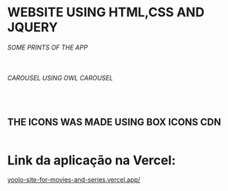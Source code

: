# WEBSITE USING HTML,CSS AND JQUERY
<h6> SOME PRINTS OF THE APP </h6>
 <img src="https://i.imgur.com/itlaGfc.png" alt="">
 <h6>CAROUSEL USING OWL CAROUSEL</h6>
 <img src="https://i.imgur.com/c5ZSSwP.png" alt="">
 <img src="https://i.imgur.com/VoYKswY.png" alt="">
 <img src="https://i.imgur.com/LeOhyrS.png" alt="">
 <h2>THE ICONS WAS MADE USING BOX ICONS CDN</H2>
 <img src="https://i.imgur.com/gJGFKJb.png" alt="">

# Link da aplicação na Vercel:

[yoolo-site-for-movies-and-series.vercel.app/](https://yoolo-site-for-movies-and-series.vercel.app/)
